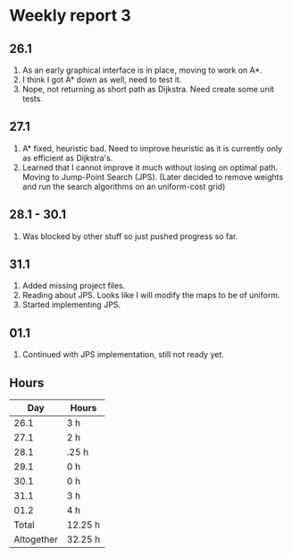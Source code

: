# Weekly report 3

## 26.1
1. As an early graphical interface is in place, moving to work on A*.
1. I think I got A* down as well, need to test it.
1. Nope, not returning as short path as Dijkstra. Need create some unit tests.

## 27.1
1. A* fixed, heuristic bad. Need to improve heuristic as it is currently only as efficient as Dijkstra's.
1. Learned that I cannot improve it much without losing on optimal path. Moving to Jump-Point Search (JPS). (Later decided to remove weights and run the search algorithms on an uniform-cost grid)

## 28.1 - 30.1
1. Was blocked by other stuff so just pushed progress so far.

## 31.1
1. Added missing project files.
1. Reading about JPS. Looks like I will modify the maps to be of uniform.
1. Started implementing JPS.

## 01.1
1. Continued with JPS implementation, still not ready yet.

## Hours
Day | Hours
---- | ----
26.1 | 3 h
27.1 | 2 h
28.1 | .25 h
29.1 | 0 h
30.1 | 0 h
31.1 | 3 h
01.2 | 4 h
Total | 12.25 h
Altogether | 32.25 h
